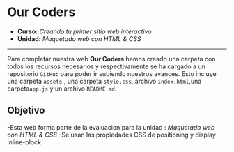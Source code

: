 # Our Coders

* **Curso:** _Creando tu primer sitio web interactivo_
* **Unidad:** _Maquetado web con HTML & CSS_

***
Para completar nuestra web **Our Coders** hemos creado una carpeta con todos los recursos  necesarios y respectivamente se ha cargado a un repositorio `GitHub` para poder ir subiendo nuestros avances. Esto incluye una carpeta `assets` , una carpeta `style.css`, archivo `index.html`,una carpeta`app.js` y un archivo `README.md`.

## Objetivo

-Esta web forma parte de la evaluacion para la unidad : _Maquetado web con HTML & CSS_
-Se usan las propiedades CSS de positioning y display inline-block
